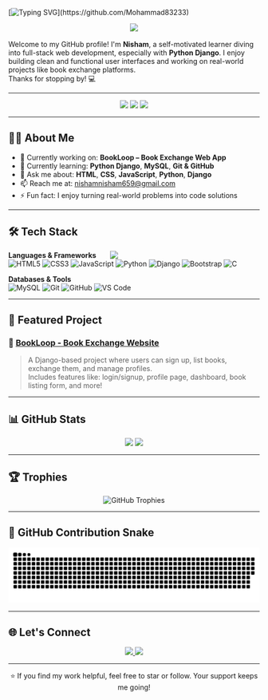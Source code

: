 <!-- Animated Typing Header -->
[![Typing SVG](https://readme-typing-svg.demolab.com?font=Fira+Code&size=24&duration=4000&pause=500&color=F74747&center=true&vCenter=true&width=500&lines=Hi+there!+👋+I'm+Nisham;Aspiring+Web+Developer+%7C+Django+Learner;Welcome+to+my+GitHub+Profile!)](https://github.com/Mohammad83233)

<p align="center">
  <img src="https://media.giphy.com/media/qgQUggAC3Pfv687qPC/giphy.gif" width="300" />
</p>

Welcome to my GitHub profile! I'm **Nisham**, a self-motivated learner diving into full-stack web development, especially with **Python Django**. I enjoy building clean and functional user interfaces and working on real-world projects like book exchange platforms.  
Thanks for stopping by! 💻

---

<div align="center">
  <img src="https://komarev.com/ghpvc/?username=Mohammad83233&color=101913&style=flat-square" />
  <img src="https://img.shields.io/github/stars/Mohammad83233?label=Stars&color=101913&style=flat-square" />
  <img src="https://img.shields.io/github/followers/Mohammad83233?label=Followers&color=101913&style=flat-square" />
</div>

---

## 👨‍💻 About Me

- 🔭 Currently working on: **BookLoop – Book Exchange Web App**  
- 🌱 Currently learning: **Python Django**, **MySQL**, **Git & GitHub**  
- 💬 Ask me about: **HTML**, **CSS**, **JavaScript**, **Python**, **Django**  
- 📫 Reach me at: [nishamnisham659@gmail.com](mailto:nishamnisham659@gmail.com)  
- ⚡ Fun fact: I enjoy turning real-world problems into code solutions  

---

## 🛠️ Tech Stack

<img src="https://media.giphy.com/media/26tn33aiTi1jkl6H6/giphy.gif" width="300px" align="right" />

**Languages & Frameworks**  
![HTML5](https://img.shields.io/badge/HTML-E34F26?logo=html5&logoColor=white)
![CSS3](https://img.shields.io/badge/CSS3-1572B6?logo=css3&logoColor=white)
![JavaScript](https://img.shields.io/badge/JavaScript-F7DF1E?logo=javascript&logoColor=black)
![Python](https://img.shields.io/badge/Python-3776AB?logo=python&logoColor=white)
![Django](https://img.shields.io/badge/Django-092E20?logo=django&logoColor=white)
![Bootstrap](https://img.shields.io/badge/Bootstrap-7952B3?logo=bootstrap&logoColor=white)
![C](https://img.shields.io/badge/C-00599C?logo=c&logoColor=white)

**Databases & Tools**  
![MySQL](https://img.shields.io/badge/MySQL-4479A1?logo=mysql&logoColor=white)
![Git](https://img.shields.io/badge/Git-F05032?logo=git&logoColor=white)
![GitHub](https://img.shields.io/badge/GitHub-181717?logo=github&logoColor=white)
![VS Code](https://img.shields.io/badge/VS%20Code-007ACC?logo=visualstudiocode&logoColor=white)

---

## 📂 Featured Project

### 📘 [BookLoop - Book Exchange Website](https://github.com/Mohammad83233/book_loop)

> A Django-based project where users can sign up, list books, exchange them, and manage profiles.  
> Includes features like: login/signup, profile page, dashboard, book listing form, and more!

---

## 📊 GitHub Stats

<div align="center">
  <img src="https://github-readme-stats.vercel.app/api?username=Mohammad83233&show_icons=true&theme=midnight-purple&count_private=true" height="180" />
  <img src="https://github-readme-stats.vercel.app/api/top-langs/?username=Mohammad83233&layout=compact&theme=midnight-purple&langs_count=8" height="180" />
  </div>

---

## 🏆 Trophies

<p align="center">
  <img src="https://github-profile-trophy.vercel.app/?username=Mohammad83233&theme=matrix&no-bg=true&margin-w=10&margin-h=15" alt="GitHub Trophies" />
</p>

---

## 🐍 GitHub Contribution Snake

<!-- Optional: Replace this with your generated SVG if available -->
![Snake animation](https://github.com/Mohammad83233/Mohammad83233/blob/main/dist/github-contribution-grid-snake.svg)

---

## 🌐 Let's Connect

<p align="center">
  <a href="https://www.linkedin.com/in/mohammad-nisham">
    <img src="https://img.shields.io/badge/LinkedIn-Mohammad%20Nisham-blue?style=for-the-badge&logo=linkedin&logoColor=white" />
  </a>
  <a href="mailto:nishamnisham659@gmail.com">
    <img src="https://img.shields.io/badge/Gmail-nishamnisham659@gmail.com-D14836?style=for-the-badge&logo=gmail&logoColor=white" />
  </a>
</p>

---

<p align="center">
  ⭐ If you find my work helpful, feel free to star or follow. Your support keeps me going!
</p>
